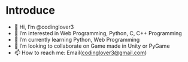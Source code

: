 # Introduce
- 👋 Hi, I’m @codinglover3
- 👀 I’m interested in Web Programming, Python, C, C++ Programming
- 🌱 I’m currently learning Python, Web Programming
- 💞️ I’m looking to collaborate on Game made in Unity or PyGame
- 📫 How to reach me: Email(codinglover3@gmail.com)
